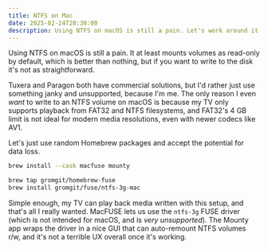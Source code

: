 ```yaml
---
title: NTFS on Mac
date: 2025-02-24T20:30:00
description: Using NTFS on macOS is still a pain. Let's work around it.
---
```


Using NTFS on macOS is still a pain. It at least mounts volumes as read-only by default, which is better than nothing, but if you want to write to the disk it's not as straightforward.

Tuxera and Paragon both have commercial solutions, but I'd rather just use something janky and unsupported, because I'm me. The only reason I even *want* to write to an NTFS volume on macOS is because my TV only supports playback from FAT32 and NTFS filesystems, and FAT32's 4 GB limit is not ideal for modern media resolutions, even with newer codecs like AV1.

Let's just use random Homebrew packages and accept the potential for data loss.

```bash
brew install --cask macfuse mounty

brew tap gromgit/homebrew-fuse
brew install gromgit/fuse/ntfs-3g-mac
```

Simple enough, my TV can play back media written with this setup, and that's all I really wanted. MacFUSE lets us use the `ntfs-3g` FUSE driver (which is not intended for macOS, and is *very unsupported*). The Mounty app wraps the driver in a nice GUI that can auto-remount NTFS volumes r/w, and it's not a terrible UX overall once it's working.
